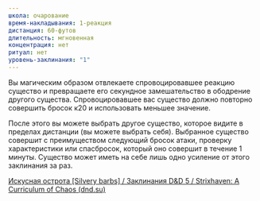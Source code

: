```yaml
---
школа: очарование
время-накладывания: 1-реакция
дистанция: 60-футов
длительность: мгновенная
концентрация: нет
ритуал: нет
уровень-заклинания: "1"
---
```

Вы магическим образом отвлекаете спровоцировавшее реакцию существо и превращаете его секундное замешательство в ободрение другого существа. Спровоцировавшее вас существо должно повторно совершить бросок к20 и использовать меньшее значение.

После этого вы можете выбрать другое существо, которое видите в пределах дистанции (вы можете выбрать себя). Выбранное существо совершит с преимуществом следующий бросок атаки, проверку характеристики или спасбросок, который оно совершит в течение 1 минуты. Существо может иметь на себе лишь одно усиление от этого заклинания за раз.

[Искусная острота [Silvery barbs] / Заклинания D&D 5 / Strixhaven: A Curriculum of Chaos (dnd.su)](https://dnd.su/spells/3946-silvery_barbs/)